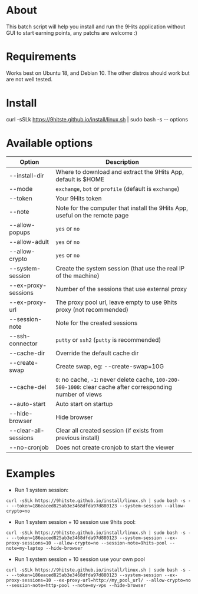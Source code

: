 # About
This batch script will help you install and run the 9Hits application without GUI to start earning points, any patchs are welcome :)
# Requirements
Works best on Ubuntu 18, and Debian 10. The other distros should work but are not well tested.
# Install
curl -sSLk https://9hitste.github.io/install/linux.sh | sudo bash -s -- options
# Available options
| Option | Description |
| --- | --- |
| --install-dir | Where to download and extract the 9Hits App, default is $HOME |
| --mode | `exchange`, `bot` or `profile` (default is `exchange`) |
| --token | Your 9Hits token |
| --note | Note for the computer that install the 9Hits App, useful on the remote page |
| --allow-popups | `yes` or `no` |
| --allow-adult | `yes` or `no` |
| --allow-crypto | `yes` or `no` |
| --system-session | Create the system session (that use the real IP of the machine) |
| --ex-proxy-sessions | Number of the sessions that use external proxy |
| --ex-proxy-url | The proxy pool url, leave empty to use 9hits proxy (not recommended) |
| --session-note | Note for the created sessions |
| --ssh-connector | `putty` or `ssh2` (`putty` is recommended) |
| --cache-dir | Override the default cache dir |
| --create-swap | Create swap, eg: --create-swap=10G |
| --cache-del | `0`: no cache, `-1`: never delete cache, `100-200-500-1000`: clear cache after corresponding number of views |
| --auto-start | Auto start on startup |
| --hide-browser | Hide browser |
| --clear-all-sessions | Clear all created session (if exists from previous install) |
| --no-cronjob | Does not create cronjob to start the viewer |
# Examples
- Run 1 system session:
```
curl -sSLk https://9hitste.github.io/install/linux.sh | sudo bash -s -- --token=186eaced825ab3e3468dfda97d880123 --system-session --allow-crypto=no
```
- Run 1 system session + 10 session use 9hits pool:
```
curl -sSLk https://9hitste.github.io/install/linux.sh | sudo bash -s -- --token=186eaced825ab3e3468dfda97d880123 --system-session --ex-proxy-sessions=10 --allow-crypto=no --session-note=9hits-pool --note=my-laptop --hide-browser

```
- Run 1 system session + 10 session use your own pool
```
curl -sSLk https://9hitste.github.io/install/linux.sh | sudo bash -s -- --token=186eaced825ab3e3468dfda97d880123 --system-session --ex-proxy-sessions=10 --ex-proxy-url=http://my_pool_url/ --allow-crypto=no --session-note=http-pool --note=my-vps --hide-browser
```
